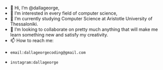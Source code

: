 - 👋 Hi, I’m @dallageorge,
- 👀 I’m interested in every field of computer science,
- 🌱 I’m currently studying Computer Science at Aristotle University of Thessaloniki.
- 💞️ I’m looking to collaborate on pretty much anything that will make me learn something new and satisfy my creativity.
- 📫 How to reach me:
-     email:dallageorgecoding@gmail.com
-     instagram:dallageorge

<!---
dallageorge/dallageorge is a ✨ special ✨ repository because its `README.md` (this file) appears on your GitHub profile.
You can click the Preview link to take a look at your changes.
--->

